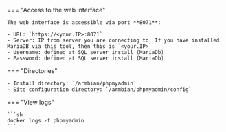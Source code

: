 === "Access to the web interface"

    The web interface is accessible via port **8071**:

    - URL: `https://<your.IP>:8071`
    - Server: IP from server you are connecting to. If you have installed MariaDB via this tool, then this is `<your.IP>`
    - Username: defined at SQL server install (MariaDb)
    - Password: defined at SQL server install (MariaDb)

=== "Directories"

    - Install directory: `/armbian/phpmyadmin`
    - Site configuration directory: `/armbian/phpmyadmin/config`

=== "View logs"

    ```sh
    docker logs -f phpmyadmin
    ```
